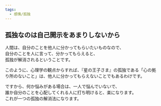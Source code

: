 ```yaml
---
tags:
  - 感情/孤独
---
```

## 孤独なのは自己開示をあまりしないから

人間は、自分のことを他人に分かってもらいたいものなので、  
自分のことを人に言って、分かってもらえると、  
孤独が解消されるということです。

このように、心理学の観点からすれば、『星の王子さま』の孤独である「心の拠り所のないこと」は、他人に分かってもらえないことでもあるわけです。

ですから、何か悩みがある場合は、一人で悩んでいないで、  
誰か自分のことを心配してくれる人に打ち明けると、楽になります。  
これが一つの孤独の解消法になります。

